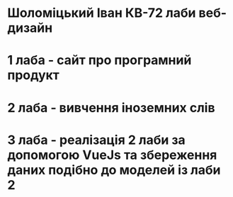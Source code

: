 # Шоломіцький Іван КВ-72 лаби веб-дизайн
# 1 лаба - сайт про програмний продукт
# 2 лаба - вивчення іноземних слів
# 3 лаба - реалізація 2 лаби за допомогою VueJs та збереження даних подібно до моделей із лаби 2

